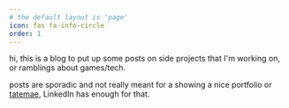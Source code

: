 ```yaml
---
# the default layout is 'page'
icon: fas fa-info-circle
order: 1
---
```


<!-- > Add Markdown syntax content to file `_tabs/about.md`{: .filepath } and it will show up on this page.
{: .prompt-tip } -->

hi, this is a blog to put up some posts on side projects that I'm working on, or ramblings about games/tech. 

posts are sporadic and not really meant for a showing a nice portfolio or [tatemae](https://www.google.com/search?q=tatemae), LinkedIn has enough for that.